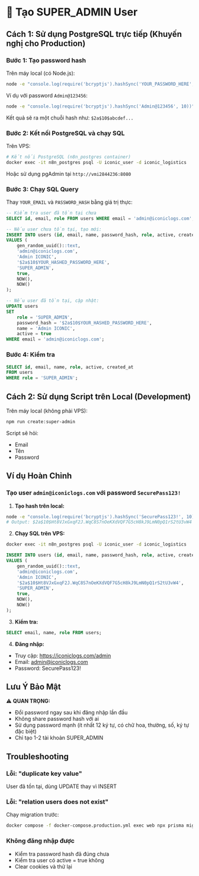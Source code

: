 # 🔐 Tạo SUPER_ADMIN User

## Cách 1: Sử dụng PostgreSQL trực tiếp (Khuyến nghị cho Production)

### Bước 1: Tạo password hash

Trên máy local (có Node.js):

```bash
node -e "console.log(require('bcryptjs').hashSync('YOUR_PASSWORD_HERE', 10))"
```

Ví dụ với password `Admin@123456`:
```bash
node -e "console.log(require('bcryptjs').hashSync('Admin@123456', 10))"
```

Kết quả sẽ ra một chuỗi hash như: `$2a$10$abcdef...`

### Bước 2: Kết nối PostgreSQL và chạy SQL

Trên VPS:

```bash
# Kết nối PostgreSQL (n8n_postgres container)
docker exec -it n8n_postgres psql -U iconic_user -d iconic_logistics
```

Hoặc sử dụng pgAdmin tại `http://vmi2844236:8080`

### Bước 3: Chạy SQL Query

Thay `YOUR_EMAIL` và `PASSWORD_HASH` bằng giá trị thực:

```sql
-- Kiểm tra user đã tồn tại chưa
SELECT id, email, role FROM users WHERE email = 'admin@iconiclogs.com';

-- Nếu user chưa tồn tại, tạo mới:
INSERT INTO users (id, email, name, password_hash, role, active, created_at, updated_at)
VALUES (
    gen_random_uuid()::text,
    'admin@iconiclogs.com',
    'Admin ICONIC',
    '$2a$10$YOUR_HASHED_PASSWORD_HERE',
    'SUPER_ADMIN',
    true,
    NOW(),
    NOW()
);

-- Nếu user đã tồn tại, cập nhật:
UPDATE users
SET
    role = 'SUPER_ADMIN',
    password_hash = '$2a$10$YOUR_HASHED_PASSWORD_HERE',
    name = 'Admin ICONIC',
    active = true
WHERE email = 'admin@iconiclogs.com';
```

### Bước 4: Kiểm tra

```sql
SELECT id, email, name, role, active, created_at
FROM users
WHERE role = 'SUPER_ADMIN';
```

## Cách 2: Sử dụng Script trên Local (Development)

Trên máy local (không phải VPS):

```bash
npm run create:super-admin
```

Script sẽ hỏi:
- Email
- Tên
- Password

## Ví dụ Hoàn Chỉnh

### Tạo user `admin@iconiclogs.com` với password `SecurePass123!`

1. **Tạo hash trên local:**
```bash
node -e "console.log(require('bcryptjs').hashSync('SecurePass123!', 10))"
# Output: $2a$10$Ht8VJxGxqF2J.WqC8S7nOeKXdVQF7G5cH8kJ9LmN0pQ1rS2tU3vW4
```

2. **Chạy SQL trên VPS:**
```bash
docker exec -it n8n_postgres psql -U iconic_user -d iconic_logistics
```

```sql
INSERT INTO users (id, email, name, password_hash, role, active, created_at, updated_at)
VALUES (
    gen_random_uuid()::text,
    'admin@iconiclogs.com',
    'Admin ICONIC',
    '$2a$10$Ht8VJxGxqF2J.WqC8S7nOeKXdVQF7G5cH8kJ9LmN0pQ1rS2tU3vW4',
    'SUPER_ADMIN',
    true,
    NOW(),
    NOW()
);
```

3. **Kiểm tra:**
```sql
SELECT email, name, role FROM users;
```

4. **Đăng nhập:**
- Truy cập: https://iconiclogs.com/admin
- Email: admin@iconiclogs.com
- Password: SecurePass123!

## Lưu Ý Bảo Mật

⚠️ **QUAN TRỌNG:**
- Đổi password ngay sau khi đăng nhập lần đầu
- Không share password hash với ai
- Sử dụng password mạnh (ít nhất 12 ký tự, có chữ hoa, thường, số, ký tự đặc biệt)
- Chỉ tạo 1-2 tài khoản SUPER_ADMIN

## Troubleshooting

### Lỗi: "duplicate key value"
User đã tồn tại, dùng UPDATE thay vì INSERT

### Lỗi: "relation users does not exist"
Chạy migration trước:
```bash
docker compose -f docker-compose.production.yml exec web npx prisma migrate deploy
```

### Không đăng nhập được
- Kiểm tra password hash đã đúng chưa
- Kiểm tra user có active = true không
- Clear cookies và thử lại
